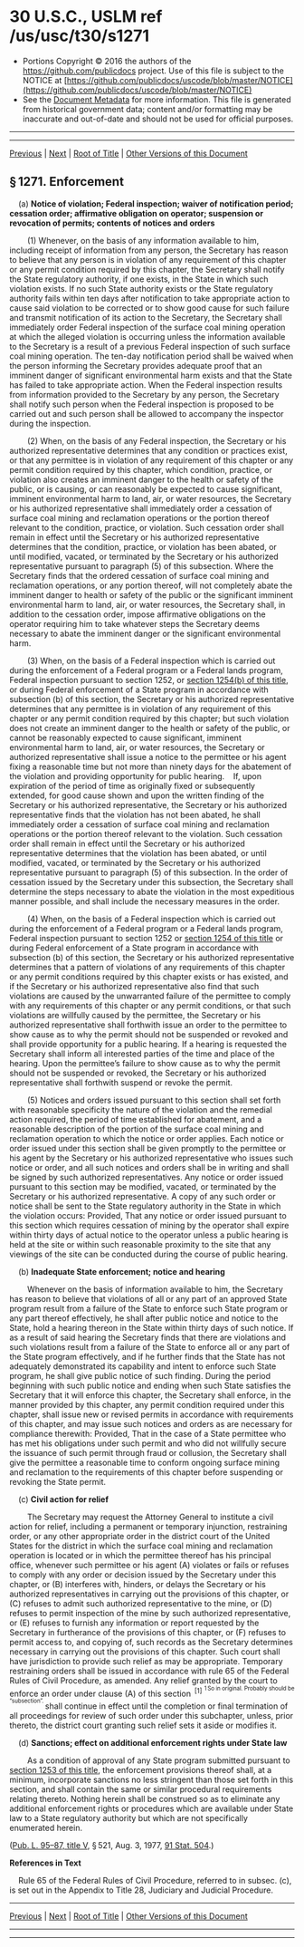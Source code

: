 ---
---

# 30 U.S.C., USLM ref /us/usc/t30/s1271

* Portions Copyright © 2016 the authors of the https://github.com/publicdocs project.
  Use of this file is subject to the NOTICE at [https://github.com/publicdocs/uscode/blob/master/NOTICE](https://github.com/publicdocs/uscode/blob/master/NOTICE)
* See the [Document Metadata](././../../../../..//README.md) for more information.
  This file is generated from historical government data; content and/or formatting may be inaccurate and out-of-date and should not be used for official purposes.

----------
----------

[Previous](./../../../../..//us/usc/t30/ch25/schV/m__us_usc_t30_s1270.md) | [Next](./../../../../..//us/usc/t30/ch25/schV/m__us_usc_t30_s1272.md) | [Root of Title](./../../../../../) | [Other Versions of this Document](https://publicdocs.github.io/go/links?ns=uslm&ref=%2Fus%2Fusc%2Ft30%2Fs1271)

## § 1271. Enforcement

    (a) __Notice of violation; Federal inspection; waiver of notification period; cessation order; affirmative obligation on operator; suspension or revocation of permits; contents of notices and orders__ 

        (1) Whenever, on the basis of any information available to him, including receipt of information from any person, the Secretary has reason to believe that any person is in violation of any requirement of this chapter or any permit condition required by this chapter, the Secretary shall notify the State regulatory authority, if one exists, in the State in which such violation exists. If no such State authority exists or the State regulatory authority fails within ten days after notification to take appropriate action to cause said violation to be corrected or to show good cause for such failure and transmit notification of its action to the Secretary, the Secretary shall immediately order Federal inspection of the surface coal mining operation at which the alleged violation is occurring unless the information available to the Secretary is a result of a previous Federal inspection of such surface coal mining operation. The ten-day notification period shall be waived when the person informing the Secretary provides adequate proof that an imminent danger of significant environmental harm exists and that the State has failed to take appropriate action. When the Federal inspection results from information provided to the Secretary by any person, the Secretary shall notify such person when the Federal inspection is proposed to be carried out and such person shall be allowed to accompany the inspector during the inspection.

        (2) When, on the basis of any Federal inspection, the Secretary or his authorized representative determines that any condition or practices exist, or that any permittee is in violation of any requirement of this chapter or any permit condition required by this chapter, which condition, practice, or violation also creates an imminent danger to the health or safety of the public, or is causing, or can reasonably be expected to cause significant, imminent environmental harm to land, air, or water resources, the Secretary or his authorized representative shall immediately order a cessation of surface coal mining and reclamation operations or the portion thereof relevant to the condition, practice, or violation. Such cessation order shall remain in effect until the Secretary or his authorized representative determines that the condition, practice, or violation has been abated, or until modified, vacated, or terminated by the Secretary or his authorized representative pursuant to paragraph (5) of this subsection. Where the Secretary finds that the ordered cessation of surface coal mining and reclamation operations, or any portion thereof, will not completely abate the imminent danger to health or safety of the public or the significant imminent environmental harm to land, air, or water resources, the Secretary shall, in addition to the cessation order, impose affirmative obligations on the operator requiring him to take whatever steps the Secretary deems necessary to abate the imminent danger or the significant environmental harm.

        (3) When, on the basis of a Federal inspection which is carried out during the enforcement of a Federal program or a Federal lands program, Federal inspection pursuant to section 1252, or [section 1254(b) of this title][/us/usc/t30/s1254/b], or during Federal enforcement of a State program in accordance with subsection (b) of this section, the Secretary or his authorized representative determines that any permittee is in violation of any requirement of this chapter or any permit condition required by this chapter; but such violation does not create an imminent danger to the health or safety of the public, or cannot be reasonably expected to cause significant, imminent environmental harm to land, air, or water resources, the Secretary or authorized representative shall issue a notice to the permittee or his agent fixing a reasonable time but not more than ninety days for the abatement of the violation and providing opportunity for public hearing.    If, upon expiration of the period of time as originally fixed or subsequently extended, for good cause shown and upon the written finding of the Secretary or his authorized representative, the Secretary or his authorized representative finds that the violation has not been abated, he shall immediately order a cessation of surface coal mining and reclamation operations or the portion thereof relevant to the violation. Such cessation order shall remain in effect until the Secretary or his authorized representative determines that the violation has been abated, or until modified, vacated, or terminated by the Secretary or his authorized representative pursuant to paragraph (5) of this subsection. In the order of cessation issued by the Secretary under this subsection, the Secretary shall determine the steps necessary to abate the violation in the most expeditious manner possible, and shall include the necessary measures in the order.

        (4) When, on the basis of a Federal inspection which is carried out during the enforcement of a Federal program or a Federal lands program, Federal inspection pursuant to section 1252 or [section 1254 of this title][/us/usc/t30/s1254] or during Federal enforcement of a State program in accordance with subsection (b) of this section, the Secretary or his authorized representative determines that a pattern of violations of any requirements of this chapter or any permit conditions required by this chapter exists or has existed, and if the Secretary or his authorized representative also find that such violations are caused by the unwarranted failure of the permittee to comply with any requirements of this chapter or any permit conditions, or that such violations are willfully caused by the permittee, the Secretary or his authorized representative shall forthwith issue an order to the permittee to show cause as to why the permit should not be suspended or revoked and shall provide opportunity for a public hearing. If a hearing is requested the Secretary shall inform all interested parties of the time and place of the hearing. Upon the permittee’s failure to show cause as to why the permit should not be suspended or revoked, the Secretary or his authorized representative shall forthwith suspend or revoke the permit.

        (5) Notices and orders issued pursuant to this section shall set forth with reasonable specificity the nature of the violation and the remedial action required, the period of time established for abatement, and a reasonable description of the portion of the surface coal mining and reclamation operation to which the notice or order applies. Each notice or order issued under this section shall be given promptly to the permittee or his agent by the Secretary or his authorized representative who issues such notice or order, and all such notices and orders shall be in writing and shall be signed by such authorized representatives. Any notice or order issued pursuant to this section may be modified, vacated, or terminated by the Secretary or his authorized representative. A copy of any such order or notice shall be sent to the State regulatory authority in the State in which the violation occurs: Provided, That any notice or order issued pursuant to this section which requires cessation of mining by the operator shall expire within thirty days of actual notice to the operator unless a public hearing is held at the site or within such reasonable proximity to the site that any viewings of the site can be conducted during the course of public hearing.

    (b) __Inadequate State enforcement; notice and hearing__ 

        Whenever on the basis of information available to him, the Secretary has reason to believe that violations of all or any part of an approved State program result from a failure of the State to enforce such State program or any part thereof effectively, he shall after public notice and notice to the State, hold a hearing thereon in the State within thirty days of such notice. If as a result of said hearing the Secretary finds that there are violations and such violations result from a failure of the State to enforce all or any part of the State program effectively, and if he further finds that the State has not adequately demonstrated its capability and intent to enforce such State program, he shall give public notice of such finding. During the period beginning with such public notice and ending when such State satisfies the Secretary that it will enforce this chapter, the Secretary shall enforce, in the manner provided by this chapter, any permit condition required under this chapter, shall issue new or revised permits in accordance with requirements of this chapter, and may issue such notices and orders as are necessary for compliance therewith: Provided, That in the case of a State permittee who has met his obligations under such permit and who did not willfully secure the issuance of such permit through fraud or collusion, the Secretary shall give the permittee a reasonable time to conform ongoing surface mining and reclamation to the requirements of this chapter before suspending or revoking the State permit.

    (c) __Civil action for relief__ 

        The Secretary may request the Attorney General to institute a civil action for relief, including a permanent or temporary injunction, restraining order, or any other appropriate order in the district court of the United States for the district in which the surface coal mining and reclamation operation is located or in which the permittee thereof has his principal office, whenever such permittee or his agent (A) violates or fails or refuses to comply with any order or decision issued by the Secretary under this chapter, or (B) interferes with, hinders, or delays the Secretary or his authorized representatives in carrying out the provisions of this chapter, or (C) refuses to admit such authorized representative to the mine, or (D) refuses to permit inspection of the mine by such authorized representative, or (E) refuses to furnish any information or report requested by the Secretary in furtherance of the provisions of this chapter, or (F) refuses to permit access to, and copying of, such records as the Secretary determines necessary in carrying out the provisions of this chapter. Such court shall have jurisdiction to provide such relief as may be appropriate. Temporary restraining orders shall be issued in accordance with rule 65 of the Federal Rules of Civil Procedure, as amended. Any relief granted by the court to enforce an order under clause (A) of this section  <sup>\[1\]</sup>  <sup><sup> 1 So in original. Probably should be “subsection”. </sup></sup>  shall continue in effect until the completion or final termination of all proceedings for review of such order under this subchapter, unless, prior thereto, the district court granting such relief sets it aside or modifies it.

    (d) __Sanctions; effect on additional enforcement rights under State law__ 

        As a condition of approval of any State program submitted pursuant to [section 1253 of this title][/us/usc/t30/s1253], the enforcement provisions thereof shall, at a minimum, incorporate sanctions no less stringent than those set forth in this section, and shall contain the same or similar procedural requirements relating thereto. Nothing herein shall be construed so as to eliminate any additional enforcement rights or procedures which are available under State law to a State regulatory authority but which are not specifically enumerated herein.

([Pub. L. 95–87, title V][/us/pl/95/87/tV], § 521, Aug. 3, 1977, [91 Stat. 504][/us/stat/91/504].)

 __References in Text__ 

    Rule 65 of the Federal Rules of Civil Procedure, referred to in subsec. (c), is set out in the Appendix to Title 28, Judiciary and Judicial Procedure.

----------

[Previous](./../../../../..//us/usc/t30/ch25/schV/m__us_usc_t30_s1270.md) | [Next](./../../../../..//us/usc/t30/ch25/schV/m__us_usc_t30_s1272.md) | [Root of Title](./../../../../../) | [Other Versions of this Document](https://publicdocs.github.io/go/links?ns=uslm&ref=%2Fus%2Fusc%2Ft30%2Fs1271)

----------
----------

[/us/usc/t30/s1254/b]: https://publicdocs.github.io/go/links?ns=uslm&ref=%2Fus%2Fusc%2Ft30%2Fs1254%2Fb
[/us/usc/t30/s1254]: https://publicdocs.github.io/go/links?ns=uslm&ref=%2Fus%2Fusc%2Ft30%2Fs1254
[/us/usc/t30/s1253]: https://publicdocs.github.io/go/links?ns=uslm&ref=%2Fus%2Fusc%2Ft30%2Fs1253
[/us/pl/95/87/tV]: https://publicdocs.github.io/go/links?ns=uslm&ref=%2Fus%2Fpl%2F95%2F87%2FtV
[/us/stat/91/504]: https://publicdocs.github.io/go/links?ns=uslm&ref=%2Fus%2Fstat%2F91%2F504


